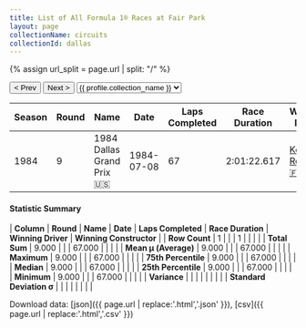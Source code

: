 ```yaml
---
title: List of All Formula 1® Races at Fair Park
layout: page
collectionName: circuits
collectionId: dallas
---
```


{% assign url_split = page.url | split: "/" %}
<div id="collection-navigation">
<button onclick="selector.options[selector.selectedIndex-1].value && (window.location = selector.options[selector.selectedIndex-1].value);">&lt; Prev</button>
<button onclick="selector.options[selector.selectedIndex+1].value && (window.location = selector.options[selector.selectedIndex+1].value);">Next &gt;</button>
<select id="selector" onchange="this.options[this.selectedIndex].value && (window.location = this.options[this.selectedIndex].value);">
  {% for collectionId in site.data[page.collectionName].refs %}
    {% if collectionId == page.collectionId %}
      {% assign selected = "selected" %}
    {% else %}
      {% assign selected = "" %}
    {% endif %}
    {% assign profile = site.data[page.collectionName][collectionId].profile %}
    <option value="/f1/{{ page.collectionName }}/{{ collectionId }}/{{ url_split[4] }}" {{ selected }}>{{ profile.collection_name }}</option>
  {% endfor %}
</select>
</div>

| Season | Round | Name | Date | Laps Completed | Race Duration | Winning Driver | Winning Constructor |
|--|--|--|--|--|--|--|--|
| 1984 | 9 | 1984 Dallas Grand Prix 🇺🇸 | 1984-07-08 | 67 | 2:01:22.617 | [Keke Rosberg 🇫🇮](/f1/drivers/keke_rosberg) | Williams 🇬🇧 |

#### Statistic Summary

| **Column** | **Round** | **Name** | **Date** | **Laps Completed** | **Race Duration** | **Winning Driver** | **Winning Constructor** |
| **Row Count** | 1 |  |  | 1 |  |  |  |
| **Total Sum** | 9.000 |  |  | 67.000 |  |  |  |
| **Mean μ (Average)** | 9.000 |  |  | 67.000 |  |  |  |
| **Maximum** | 9.000 |  |  | 67.000 |  |  |  |
| **75th Percentile** | 9.000 |  |  | 67.000 |  |  |  |
| **Median** | 9.000 |  |  | 67.000 |  |  |  |
| **25th Percentile** | 9.000 |  |  | 67.000 |  |  |  |
| **Minimum** | 9.000 |  |  | 67.000 |  |  |  |
| **Variance** |  |  |  |  |  |  |  |
| **Standard Deviation σ** |  |  |  |  |  |  |  |

Download data: [json]({{ page.url | replace:'.html','.json' }}), [csv]({{ page.url | replace:'.html','.csv' }})
